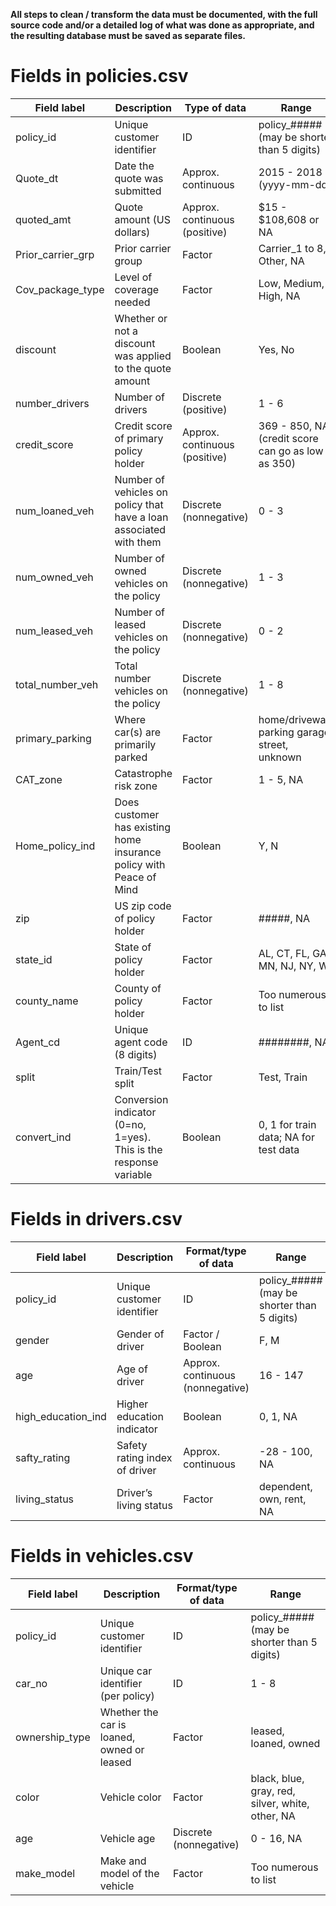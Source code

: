 **All steps to clean / transform the data must be documented, with the full source code and/or a detailed log of what was done as appropriate, and the resulting database must be saved as separate files.**

# Fields in policies.csv

| Field label       | Description                                                         | Type of data                  | Range                                             |
|-------------------|---------------------------------------------------------------------|-------------------------------|---------------------------------------------------|
| policy_id         | Unique customer identifier                                          | ID                            | policy_##### (may be shorter than 5 digits)       |
| Quote_dt          | Date the quote was submitted                                        | Approx. continuous            | 2015 - 2018 (yyyy-mm-dd)                          |
| quoted_amt        | Quote amount (US dollars)                                           | Approx. continuous (positive) | $15 - $108,608 or NA                              |
| Prior_carrier_grp | Prior carrier group                                                 | Factor                        | Carrier_1 to 8, Other, NA                         |
| Cov_package_type  | Level of coverage needed                                            | Factor                        | Low, Medium, High, NA                             |
| discount          | Whether or not a discount was applied to the quote amount           | Boolean                       | Yes, No                                           |
| number_drivers    | Number of drivers                                                   | Discrete (positive)           | 1 - 6                                             |
| credit_score      | Credit score of primary policy holder                               | Approx. continuous (positive) | 369 - 850, NA (credit score can go as low as 350) |
| num_loaned_veh    | Number of vehicles on policy that have a loan associated with them  | Discrete (nonnegative)        | 0 - 3                                             |
| num_owned_veh     | Number of owned vehicles on the policy                              | Discrete (nonnegative)        | 1 - 3                                             |
| num_leased_veh    | Number of leased vehicles on the policy                             | Discrete (nonnegative)        | 0 - 2                                             |
| total_number_veh  | Total number vehicles on the policy                                 | Discrete (nonnegative)        | 1 - 8                                             |
| primary_parking   | Where car(s) are primarily parked                                   | Factor                        | home/driveway, parking garage, street, unknown    |
| CAT_zone          | Catastrophe risk zone                                               | Factor                        | 1 - 5, NA                                         |
| Home_policy_ind   | Does customer has existing home insurance policy with Peace of Mind | Boolean                       | Y, N                                              |
| zip               | US zip code of policy holder                                        | Factor                        | #####, NA                                         |
| state_id          | State of policy holder                                              | Factor                        | AL, CT, FL, GA, MN, NJ, NY, WI                    |
| county_name       | County of policy holder                                             | Factor                        | Too numerous to list                              |
| Agent_cd          | Unique agent code (8 digits)                                        | ID                            | ########, NA                                      |
| split             | Train/Test split                                                    | Factor                        | Test, Train                                       |
| convert_ind       | Conversion indicator (0=no, 1=yes). This is the response variable   | Boolean                       | 0, 1 for train data; NA for test data             |

# Fields in drivers.csv

| Field label        | Description                   | Format/type of data              | Range                                       |
|--------------------|-------------------------------|----------------------------------|---------------------------------------------|
| policy_id          | Unique customer identifier    | ID                               | policy_##### (may be shorter than 5 digits) |
| gender             | Gender of driver              | Factor / Boolean                 | F, M                                        |
| age                | Age of driver                 | Approx. continuous (nonnegative) | 16 - 147                                    |
| high_education_ind | Higher education indicator    | Boolean                          | 0, 1, NA                                    |
| safty_rating       | Safety rating index of driver | Approx. continuous               | -28 - 100, NA                               |
| living_status      | Driver’s living status        | Factor                           | dependent, own, rent, NA                    |

# Fields in vehicles.csv

| Field label    | Description                                | Format/type of data    | Range                                            |
|----------------|--------------------------------------------|------------------------|--------------------------------------------------|
| policy_id      | Unique customer identifier                 | ID                     | policy_##### (may be shorter than 5 digits)      |
| car_no         | Unique car identifier (per policy)         | ID                     | 1 - 8                                            |
| ownership_type | Whether the car is loaned, owned or leased | Factor                 | leased, loaned, owned                            |
| color          | Vehicle color                              | Factor                 | black, blue, gray, red, silver, white, other, NA |
| age            | Vehicle age                                | Discrete (nonnegative) | 0 - 16, NA                                       |
| make_model     | Make and model of the vehicle              | Factor                 | Too numerous to list                             |

